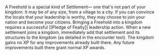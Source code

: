 A Freehold is a special kind of Settlement— one that's not part of your kingdom. It may be of any size, from a village to a city. If you can convince the locals that your leadership is worthy, they may choose to join your nation and become your citizens. Bringing a Freehold into a kingdom requires a successful [[Pledge of Fealty]] leadership action. When a new settlement joins a kingdom, immediately add that settlement and its structures to the kingdom (as detailed in the encounter text). The kingdom gains no XP for any improvements already built there. Any future improvements built there grant normal XP awards.